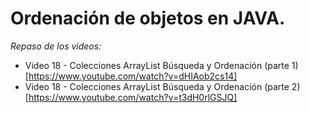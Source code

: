 # Ordenación de objetos en JAVA.

*Repaso de los videos:*
* Video 18 - Colecciones ArrayList Búsqueda y Ordenación (parte 1) [https://www.youtube.com/watch?v=dHIAob2cs14]
* Video 18 - Colecciones ArrayList Búsqueda y Ordenación (parte 2) [https://www.youtube.com/watch?v=t3dH0rlGSJQ]
